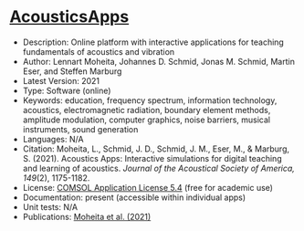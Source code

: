 # [AcousticsApps](http://www.apps.vib.mw.tum.de/)

* Description: Online platform with interactive applications for teaching fundamentals of acoustics and vibration
* Author:  Lennart Moheita, Johannes D. Schmid, Jonas M. Schmid, Martin Eser, and Steffen Marburg
* Latest Version: 2021
* Type: Software (online)
* Keywords: education, frequency spectrum, information technology, acoustics, electromagnetic radiation, boundary element methods, amplitude modulation, computer graphics, noise barriers, musical instruments, sound generation
* Languages: N/A
* Citation: Moheita, L., Schmid, J. D., Schmid, J. M., Eser, M., & Marburg, S. (2021). Acoustics Apps: Interactive simulations for digital teaching and learning of acoustics. *Journal of the Acoustical Society of America, 149*(2), 1175-1182.
* License: [COMSOL Application License 5.4](https://www.comsol.com/sla) (free for academic use)
* Documentation: present (accessible within individual apps)
* Unit tests: N/A
* Publications: [Moheita et al. (2021)](https://doi.org/10.1121/10.0003438)
